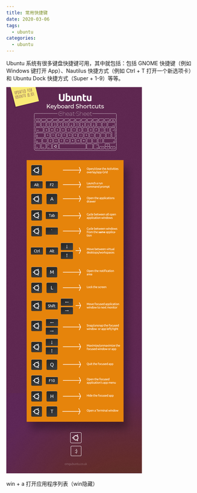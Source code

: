 ```yaml
---
title: 常用快捷键
date: 2020-03-06
tags:
  - ubuntu
categories:
  - ubuntu
---
```


Ubuntu 系统有很多键盘快捷键可用，其中就包括：包括 GNOME 快捷键（例如 Windows 键打开 App）、Nautilus 快捷方式（例如 Ctrl + T 打开一个新选项卡）和 Ubuntu Dock 快捷方式（Super + 1-9）等等。

![](https://raw.githubusercontent.com/hzmming/myGraphBed/master/20200306003514.png)

win + a 打开应用程序列表（win隐藏）